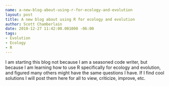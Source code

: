 ```yaml
--- 
name: a-new-blog-about-using-r-for-ecology-and-evolution
layout: post
title: A new blog about using R for ecology and evolution
author: Scott Chamberlain
date: 2010-12-27 11:42:00.001000 -06:00
tags: 
- Evolution
- Ecology
- R
---
```


I am starting this blog not because I am a seasoned code writer, but because I am learning how to use R specifically for ecology and evolution, and figured many others might have the same questions I have. If I find cool solutions I will post them here for all to view, criticize, improve, etc.
